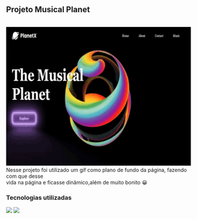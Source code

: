 ## Projeto Musical Planet
<br>
<img src="https://github.com/Thaiis-Cortes/Planet-Music/blob/master/Projeto%20-%20Musical%20planet%20(1).gif?raw=true">
<br>
Nesse projeto foi utilizado um gif como plano de fundo da página, fazendo com que desse
<br> vida na página e ficasse dinâmico,além de muito bonito 😀
<br>
<h3>Tecnologias utilizadas</h3>
<img src="https://img.shields.io/badge/HTML5-E34F26?style=for-the-badge&logo=html5&logoColor=white">
<img src="https://img.shields.io/badge/CSS3-1572B6?style=for-the-badge&logo=css3&logoColor=white">

